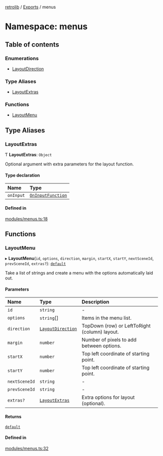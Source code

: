 [retrolib](../README.md) / [Exports](../modules.md) / menus

# Namespace: menus

## Table of contents

### Enumerations

- [LayoutDirection](../enums/menus.LayoutDirection.md)

### Type Aliases

- [LayoutExtras](menus.md#layoutextras)

### Functions

- [LayoutMenu](menus.md#layoutmenu)

## Type Aliases

### LayoutExtras

Ƭ **LayoutExtras**: `Object`

Optional argument with extra parameters for the layout function.

#### Type declaration

| Name | Type |
| :------ | :------ |
| `onInput` | [`OnInputFunction`](../interfaces/menu.OnInputFunction.md) |

#### Defined in

[modules/menus.ts:18](https://github.com/philbgarner/retrolib/blob/9942244/src/modules/menus.ts#L18)

## Functions

### LayoutMenu

▸ **LayoutMenu**(`id`, `options`, `direction`, `margin`, `startX`, `startY`, `nextSceneId`, `prevSceneId`, `extras?`): [`default`](../classes/menu.default.md)

Take a list of strings and create a menu with the options automatically laid out.

#### Parameters

| Name | Type | Description |
| :------ | :------ | :------ |
| `id` | `string` | - |
| `options` | `string`[] | Items in the menu list. |
| `direction` | [`LayoutDirection`](../enums/menus.LayoutDirection.md) | TopDown (row) or LeftToRight (column) layout. |
| `margin` | `number` | Number of pixels to add between options. |
| `startX` | `number` | Top left coordinate of starting point. |
| `startY` | `number` | Top left coordinate of starting point. |
| `nextSceneId` | `string` | - |
| `prevSceneId` | `string` | - |
| `extras?` | [`LayoutExtras`](menus.md#layoutextras) | Extra options for layout (optional). |

#### Returns

[`default`](../classes/menu.default.md)

#### Defined in

[modules/menus.ts:32](https://github.com/philbgarner/retrolib/blob/9942244/src/modules/menus.ts#L32)
